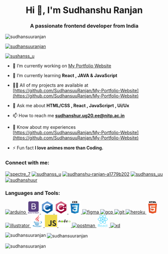 <h1 align="center">Hi 👋, I'm Sudhanshu Ranjan</h1>
<h3 align="center">A passionate frontend developer from India</h3>

<p align="left"> <img src="https://komarev.com/ghpvc/?username=sudhansuuranjan&label=Profile%20views&color=0e75b6&style=flat&theme=radical" alt="sudhansuuranjan" /> </p>

<p align="left"> <a href="https://github.com/ryo-ma/github-profile-trophy"><img src="https://github-profile-trophy.vercel.app/?username=sudhansuuranjan" alt="sudhansuuranjan" /></a> </p>

<p align="left"> <a href="https://twitter.com/sudhanss_u" target="blank"><img src="https://img.shields.io/twitter/follow/sushanss_u?logo=twitter&style=for-the-badge" alt="sushanss_u" /></a> </p>

- 🔭 I’m currently working on [My Portfolio Website](https://github.com/SudhansuuRanjan/My-Portfolio-Website)

- 🌱 I’m currently learning **React , JAVA & JavaScript**

- 👨‍💻 All of my projects are available at [https://github.com/SudhansuuRanjan/My-Portfolio-Website](https://github.com/SudhansuuRanjan/My-Portfolio-Website)

- 💬 Ask me about **HTML/CSS , React , JavaScriprt , Ui/Ux**

- 📫 How to reach me **sudhanshur.ug20.ee@nitp.ac.in**

- 📄 Know about my experiences [https://github.com/SudhansuuRanjan/My-Portfolio-Website](https://github.com/SudhansuuRanjan/My-Portfolio-Website)

- ⚡ Fun fact **I love animes more than Coding.**

<h3 align="left">Connect with me:</h3>
<p align="left">
<a href="https://codepen.io/spectre_7" target="blank"><img align="center" src="https://raw.githubusercontent.com/rahuldkjain/github-profile-readme-generator/master/src/images/icons/Social/codepen.svg" alt="spectre_7" height="30" width="40" /></a>
<a href="https://twitter.com/sushanss_u" target="blank"><img align="center" src="https://raw.githubusercontent.com/rahuldkjain/github-profile-readme-generator/master/src/images/icons/Social/twitter.svg" alt="sudhanss_u" height="30" width="40" /></a>
<a href="https://linkedin.com/in/sudhanshu-ranjan-a1779b202" target="blank"><img align="center" src="https://raw.githubusercontent.com/rahuldkjain/github-profile-readme-generator/master/src/images/icons/Social/linked-in-alt.svg" alt="sudhanshu-ranjan-a1779b202" height="30" width="40" /></a>
<a href="https://instagram.com/sudhanss_uu" target="blank"><img align="center" src="https://raw.githubusercontent.com/rahuldkjain/github-profile-readme-generator/master/src/images/icons/Social/instagram.svg" alt="sudhanss_uu" height="30" width="40" /></a>
<a href="https://www.leetcode.com/sudhanshuur" target="blank"><img align="center" src="https://raw.githubusercontent.com/rahuldkjain/github-profile-readme-generator/master/src/images/icons/Social/leet-code.svg" alt="sudhanshuur" height="30" width="40" /></a>
</p>

<h3 align="left">Languages and Tools:</h3>
<p align="left"> <a href="https://www.arduino.cc/" target="_blank"> <img src="https://cdn.worldvectorlogo.com/logos/arduino-1.svg" alt="arduino" width="40" height="40"/> </a> <a href="https://getbootstrap.com" target="_blank"> <img src="https://raw.githubusercontent.com/devicons/devicon/master/icons/bootstrap/bootstrap-plain-wordmark.svg" alt="bootstrap" width="40" height="40"/> </a> <a href="https://www.cprogramming.com/" target="_blank"> <img src="https://raw.githubusercontent.com/devicons/devicon/master/icons/c/c-original.svg" alt="c" width="40" height="40"/> </a> <a href="https://www.w3schools.com/cpp/" target="_blank"> <img src="https://raw.githubusercontent.com/devicons/devicon/master/icons/cplusplus/cplusplus-original.svg" alt="cplusplus" width="40" height="40"/> </a> <a href="https://www.w3schools.com/css/" target="_blank"> <img src="https://raw.githubusercontent.com/devicons/devicon/master/icons/css3/css3-original-wordmark.svg" alt="css3" width="40" height="40"/> </a> <a href="https://www.figma.com/" target="_blank"> <img src="https://www.vectorlogo.zone/logos/figma/figma-icon.svg" alt="figma" width="40" height="40"/> </a> <a href="https://cloud.google.com" target="_blank"> <img src="https://www.vectorlogo.zone/logos/google_cloud/google_cloud-icon.svg" alt="gcp" width="40" height="40"/> </a> <a href="https://git-scm.com/" target="_blank"> <img src="https://www.vectorlogo.zone/logos/git-scm/git-scm-icon.svg" alt="git" width="40" height="40"/> </a> <a href="https://heroku.com" target="_blank"> <img src="https://www.vectorlogo.zone/logos/heroku/heroku-icon.svg" alt="heroku" width="40" height="40"/> </a> <a href="https://www.w3.org/html/" target="_blank"> <img src="https://raw.githubusercontent.com/devicons/devicon/master/icons/html5/html5-original-wordmark.svg" alt="html5" width="40" height="40"/> </a> <a href="https://www.adobe.com/in/products/illustrator.html" target="_blank"> <img src="https://www.vectorlogo.zone/logos/adobe_illustrator/adobe_illustrator-icon.svg" alt="illustrator" width="40" height="40"/> </a> <a href="https://www.java.com" target="_blank"> <img src="https://raw.githubusercontent.com/devicons/devicon/master/icons/java/java-original.svg" alt="java" width="40" height="40"/> </a> <a href="https://developer.mozilla.org/en-US/docs/Web/JavaScript" target="_blank"> <img src="https://raw.githubusercontent.com/devicons/devicon/master/icons/javascript/javascript-original.svg" alt="javascript" width="40" height="40"/> </a> <a href="https://nodejs.org" target="_blank"> <img src="https://raw.githubusercontent.com/devicons/devicon/master/icons/nodejs/nodejs-original-wordmark.svg" alt="nodejs" width="40" height="40"/> </a> <a href="https://postman.com" target="_blank"> <img src="https://www.vectorlogo.zone/logos/getpostman/getpostman-icon.svg" alt="postman" width="40" height="40"/> </a> <a href="https://reactjs.org/" target="_blank"> <img src="https://raw.githubusercontent.com/devicons/devicon/master/icons/react/react-original-wordmark.svg" alt="react" width="40" height="40"/> </a> <a href="https://www.adobe.com/products/xd.html" target="_blank"> <img src="https://cdn.worldvectorlogo.com/logos/adobe-xd.svg" alt="xd" width="40" height="40"/> </a> </p>

<p><img align="left" src="https://github-readme-stats.vercel.app/api/top-langs?username=sudhansuuranjan&show_icons=true&locale=en&layout=compact&theme=radical" alt="sudhansuuranjan" /></p>

<p>&nbsp;<img align="center" src="https://github-readme-stats.vercel.app/api?username=sudhansuuranjan&show_icons=true&locale=en&theme=radical" alt="sudhansuuranjan" /></p>

<p><img align="center" src="https://github-readme-streak-stats.herokuapp.com/?user=sudhansuuranjan&theme=radical" alt="sudhansuuranjan" /></p>

